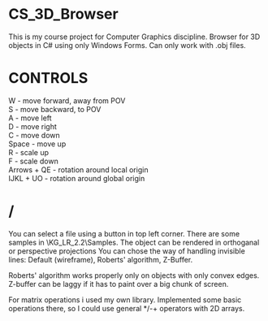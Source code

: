 # CS_3D_Browser
This is my course project for Computer Graphics discipline.
Browser for 3D objects in C# using only Windows Forms. Can only work with .obj files.

# CONTROLS
W - move forward, away from POV  
S - move backward, to POV  
A - move left  
D - move right  
C - move down  
Space - move up  
R - scale up  
F - scale down  
Arrows + QE - rotation around local origin  
IJKL + UO - rotation around global origin  

# /
You can select a file using a button in top left corner. There are some samples in \KG_LR_2.2\Samples.
The object can be rendered in orthoganal or perspective projections
You can chose the way of handling invisible lines: Default (wireframe), Roberts' algorithm, Z-Buffer.

Roberts' algorithm works properly only on objects with only convex edges.
Z-buffer can be laggy if it has to paint over a big chunk of screen.

For matrix operations i used my own library. Implemented some basic operations there, so I could use general */-+ operators with 2D arrays.
